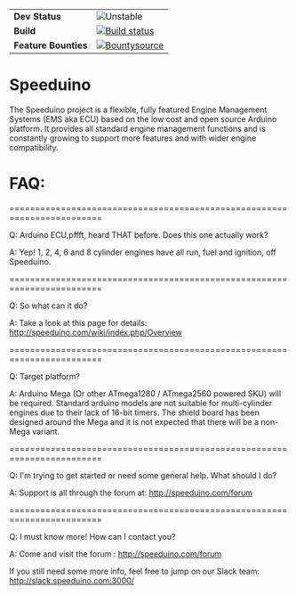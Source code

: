 
| |  |
| --- | --- |
| **Dev Status** | ![Unstable](https://img.shields.io/badge/Dev%20Status-Unstable-red.svg) |
| **Build** | [![Build status](https://img.shields.io/travis/noisymime/speeduino.svg)](https://travis-ci.org/noisymime/speeduino/) |
| **Feature Bounties** | [![Bountysource](https://img.shields.io/bountysource/team/speeduino/activity.svg)](https://www.bountysource.com/teams/speeduino)

Speeduino
=========

The Speeduino project is a flexible, fully featured Engine Management Systems (EMS aka ECU) based on the low cost and open source Arduino platform. It provides all standard engine management functions and is constantly growing to support more features and with wider engine compatibility. 

FAQ:
=========

========================================================================

Q: Arduino ECU,pffft, heard THAT before. Does this one actually work?

A: Yep! 1, 2, 4, 6 and 8 cylinder engines have all run, fuel and ignition, off Speeduino. 

========================================================================

Q: So what can it do?

A: Take a look at this page for details: http://speeduino.com/wiki/index.php/Overview

========================================================================

Q: Target platform?

A: Arduino Mega (Or other ATmega1280 / ATmega2560 powered SKU) will be required. Standard arduino models are not suitable for multi-cylinder engines due to their lack of 16-bit timers. The shield board has been designed around the Mega and it is not expected that there will be a non-Mega variant. 

========================================================================

Q: I'm trying to get started or need some general help. What should I do?

A: Support is all through the forum at: http://speeduino.com/forum

========================================================================

Q: I must know more! How can I contact you?

A: Come and visit the forum : http://speeduino.com/forum

If you still need some more info, feel free to jump on our Slack team: http://slack.speeduino.com:3000/
